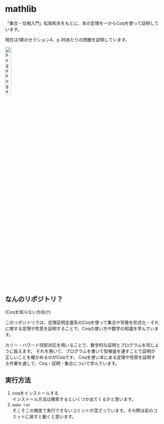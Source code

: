 # mathlib

「集合・位相入門」松坂和夫をもとに、本の定理を一からCoqを使って証明しています。

現在は1章のセクション4、p.39あたりの問題を証明しています。

<img alt="hogehoge" src="https://github.com/soukouki/math/assets/17077205/b9400be7-9d85-4f18-a341-8b1b18c9e011" width="20%">

## なんのリポジトリ？

(Coqを知らない方向け)

このリポジトリでは、定理証明支援系のCoqを使って集合や写像を形式化・それに関する定理や性質を証明することで、Coqの使い方や数学の知識を学んでいます。

カリー・ハワード同型対応を用いることで、数学的な証明とプログラムを同じように扱えます。
それを用いて、プログラムを書いて型検査を通すことで証明が正しいことを確かめるのがCoqです。
Coqを使い本にある定理や性質を証明する作業を通して、Coq・証明・集合について学んでいます。

## 実行方法

1. coqをインストールする  
   インストール方法は検索するといくつか出てくるかと思います。
2. `make run`  
   そこそこの頻度で実行できないコミットが混ざっています。その際は前のコミットに戻すと動くと思います。

